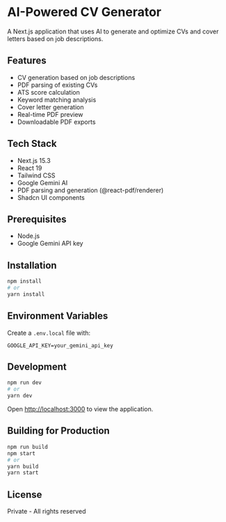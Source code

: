 # AI-Powered CV Generator

A Next.js application that uses AI to generate and optimize CVs and cover letters based on job descriptions.

## Features

- CV generation based on job descriptions
- PDF parsing of existing CVs
- ATS score calculation
- Keyword matching analysis
- Cover letter generation
- Real-time PDF preview
- Downloadable PDF exports

## Tech Stack

- Next.js 15.3
- React 19
- Tailwind CSS
- Google Gemini AI
- PDF parsing and generation (@react-pdf/renderer)
- Shadcn UI components

## Prerequisites

- Node.js
- Google Gemini API key

## Installation

```bash
npm install
# or
yarn install
```

## Environment Variables

Create a `.env.local` file with:

```
GOOGLE_API_KEY=your_gemini_api_key
```

## Development

```bash
npm run dev
# or
yarn dev
```

Open [http://localhost:3000](http://localhost:3000) to view the application.

## Building for Production

```bash
npm run build
npm start
# or
yarn build
yarn start
```

## License

Private - All rights reserved
